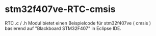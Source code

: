 # stm32f407ve-RTC-cmsis
RTC .c / .h  Modul bietet einen Beispielcode für stm32f407ve ( cmsis ) basierend auf "Blackboard STM32F407" in Eclipse IDE.
